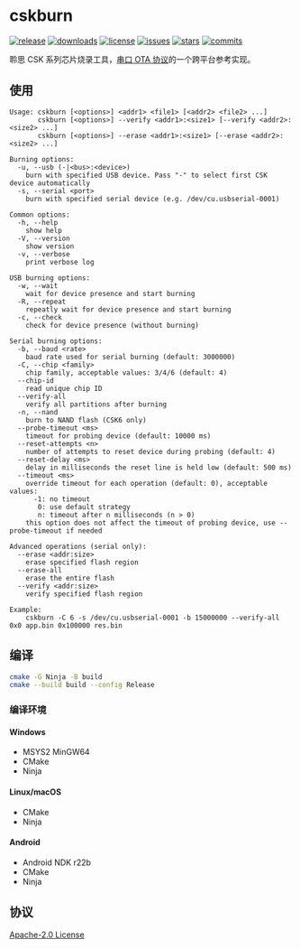 cskburn
==========

[![release][release-img]][release-url] [![downloads][downloads-img]][downloads-url] [![license][license-img]][license-url] [![issues][issues-img]][issues-url] [![stars][stars-img]][stars-url] [![commits][commits-img]][commits-url]

聆思 CSK 系列芯片烧录工具，[串口 OTA 协议](https://docs.listenai.com/AIsolution/dsp/firmware_development/OTA_service#5-ota%E5%8D%8F%E8%AE%AE)的一个跨平台参考实现。

## 使用

```
Usage: cskburn [<options>] <addr1> <file1> [<addr2> <file2> ...]
       cskburn [<options>] --verify <addr1>:<size1> [--verify <addr2>:<size2> ...]
       cskburn [<options>] --erase <addr1>:<size1> [--erase <addr2>:<size2> ...]

Burning options:
  -u, --usb (-|<bus>:<device>)
    burn with specified USB device. Pass "-" to select first CSK device automatically
  -s, --serial <port>
    burn with specified serial device (e.g. /dev/cu.usbserial-0001)

Common options:
  -h, --help
    show help
  -V, --version
    show version
  -v, --verbose
    print verbose log

USB burning options:
  -w, --wait
    wait for device presence and start burning
  -R, --repeat
    repeatly wait for device presence and start burning
  -c, --check
    check for device presence (without burning)

Serial burning options:
  -b, --baud <rate>
    baud rate used for serial burning (default: 3000000)
  -C, --chip <family>
    chip family, acceptable values: 3/4/6 (default: 4)
  --chip-id
    read unique chip ID
  --verify-all
    verify all partitions after burning
  -n, --nand
    burn to NAND flash (CSK6 only)
  --probe-timeout <ms>
    timeout for probing device (default: 10000 ms)
  --reset-attempts <n>
    number of attempts to reset device during probing (default: 4)
  --reset-delay <ms>
    delay in milliseconds the reset line is held low (default: 500 ms)
  --timeout <ms>
    override timeout for each operation (default: 0), acceptable values:
      -1: no timeout
       0: use default strategy
       n: timeout after n milliseconds (n > 0)
    this option does not affect the timeout of probing device, use --probe-timeout if needed

Advanced operations (serial only):
  --erase <addr:size>
    erase specified flash region
  --erase-all
    erase the entire flash
  --verify <addr:size>
    verify specified flash region

Example:
    cskburn -C 6 -s /dev/cu.usbserial-0001 -b 15000000 --verify-all 0x0 app.bin 0x100000 res.bin
```

## 编译

```sh
cmake -G Ninja -B build
cmake --build build --config Release
```

### 编译环境

#### Windows

* MSYS2 MinGW64
* CMake
* Ninja

#### Linux/macOS

* CMake
* Ninja

#### Android

* Android NDK r22b
* CMake
* Ninja

## 协议

[Apache-2.0 License](LICENSE)

[release-img]: https://img.shields.io/github/v/release/LISTENAI/cskburn?style=flat-square
[release-url]: https://github.com/LISTENAI/cskburn/releases/latest
[downloads-img]: https://img.shields.io/github/downloads/LISTENAI/cskburn/total?style=flat-square
[downloads-url]: https://github.com/LISTENAI/cskburn/releases
[license-img]: https://img.shields.io/github/license/LISTENAI/cskburn?style=flat-square
[license-url]: LICENSE
[issues-img]: https://img.shields.io/github/issues/LISTENAI/cskburn?style=flat-square
[issues-url]: https://github.com/LISTENAI/cskburn/issues
[stars-img]: https://img.shields.io/github/stars/LISTENAI/cskburn?style=flat-square
[stars-url]: https://github.com/LISTENAI/cskburn/stargazers
[commits-img]: https://img.shields.io/github/last-commit/LISTENAI/cskburn?style=flat-square
[commits-url]: https://github.com/LISTENAI/cskburn/commits/master
